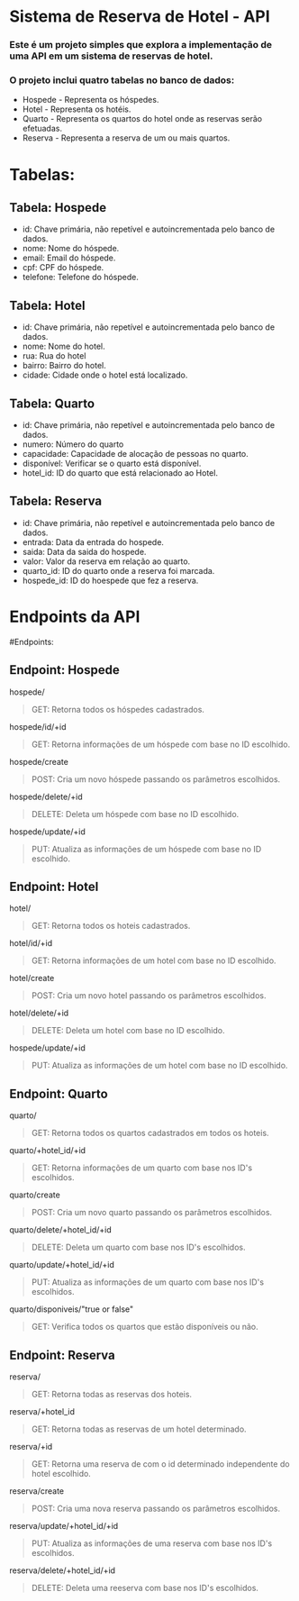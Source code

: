 # Sistema de Reserva de Hotel - API

### Este é um projeto simples que explora a implementação de uma API em um sistema de reservas de hotel.
### O projeto inclui quatro tabelas no banco de dados:
- Hospede - Representa os hóspedes.
- Hotel - Representa os hotéis.
- Quarto - Representa os quartos do hotel onde as reservas serão efetuadas.
- Reserva - Representa a reserva de um ou mais quartos.

# Tabelas:

## Tabela: Hospede

- id: Chave primária, não repetível e autoincrementada pelo banco de dados.
- nome: Nome do hóspede.
- email: Email do hóspede.
- cpf: CPF do hóspede.
- telefone: Telefone do hóspede.

## Tabela: Hotel

- id: Chave primária, não repetível e autoincrementada pelo banco de dados.
- nome: Nome do hotel.
- rua: Rua do hotel
- bairro: Bairro do hotel.
- cidade: Cidade onde o hotel está localizado.

## Tabela: Quarto

- id: Chave primária, não repetível e autoincrementada pelo banco de dados.
- numero: Número do quarto
- capacidade: Capacidade de alocação de pessoas no quarto.
- disponível: Verificar se o quarto está disponível.
- hotel_id: ID do quarto que está relacionado ao Hotel.

## Tabela: Reserva

- id: Chave primária, não repetível e autoincrementada pelo banco de dados.
- entrada: Data da entrada do hospede.
- saida: Data da saida do hospede.
- valor: Valor da reserva em relação ao quarto.
- quarto_id: ID do quarto onde a reserva foi marcada.
- hospede_id: ID do hoespede que fez a reserva.
# Endpoints da API

#Endpoints:

## Endpoint: Hospede
hospede/
> GET: Retorna todos os hóspedes cadastrados.

hospede/id/+id
> GET: Retorna informações de um hóspede com base no ID escolhido.

hospede/create
> POST: Cria um novo hóspede passando os parâmetros escolhidos.

hospede/delete/+id
> DELETE: Deleta um hóspede com base no ID escolhido.

hospede/update/+id
> PUT: Atualiza as informações de um hóspede com base no ID escolhido.


## Endpoint: Hotel
hotel/
> GET: Retorna todos os hoteis cadastrados.

hotel/id/+id
> GET: Retorna informações de um hotel com base no ID escolhido.

hotel/create
> POST: Cria um novo hotel passando os parâmetros escolhidos.

hotel/delete/+id
> DELETE: Deleta um hotel com base no ID escolhido.

hospede/update/+id
> PUT: Atualiza as informações de um hotel com base no ID escolhido.


## Endpoint: Quarto
quarto/
> GET: Retorna todos os quartos cadastrados em todos os hoteis.

quarto/+hotel_id/+id
> GET: Retorna informações de um quarto com base nos ID's escolhidos.

quarto/create
> POST: Cria um novo quarto passando os parâmetros escolhidos.

quarto/delete/+hotel_id/+id
> DELETE: Deleta um quarto com base nos ID's escolhidos.

quarto/update/+hotel_id/+id
> PUT: Atualiza as informações de um quarto com base nos ID's escolhidos.

quarto/disponiveis/"true or false"
> GET: Verifica todos os quartos que estão disponíveis ou não.

## Endpoint: Reserva
reserva/
> GET: Retorna todas as reservas dos hoteis.

reserva/+hotel_id
> GET: Retorna todas as reservas de um hotel determinado.

reserva/+id
> GET: Retorna uma reserva de com o id determinado independente do hotel escolhido.

reserva/create
> POST: Cria uma nova reserva passando os parâmetros escolhidos.

reserva/update/+hotel_id/+id
> PUT: Atualiza as informações de uma reserva com base nos ID's escolhidos.

reserva/delete/+hotel_id/+id
> DELETE: Deleta uma reeserva com base nos ID's escolhidos.

